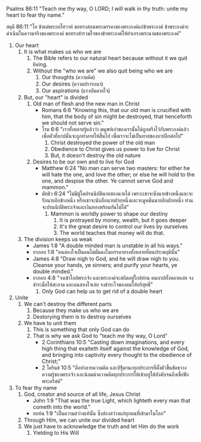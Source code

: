 
Psalms 86:11 "Teach me thy way, O LORD; I will walk in thy truth: unite my heart to fear thy name."

สดุดี 86:11 "โอ ข้าแต่พระเยโฮวาห์ ขอทรงสอนพระมรรคาของพระองค์แก่ข้าพระองค์ ข้าพระองค์จะดำเนินในความจริงของพระองค์ ขอทรงสำรวมใจของข้าพระองค์ให้ยำเกรงพระนามของพระองค์"

1. Our heart
    1. It is what makes us who we are
        1. The Bible refers to our natural heart because without it we quit living.
        2. Without the "who we are" we also quit being who we are
            1. Our thoughts (ความคิด)
            2. Our desires (ความปรารถนา)
            3. Our aspirations (แรงบันดาลใจ)
    2. But, our "heart" is divided
        1. Old man of flesh and the new man in Christ
            - Romans 6:6 "Knowing this, that our old man is crucified with him, that the body of sin might be destroyed, that henceforth we should not serve sin."
            - โรม 6:6 "เราทั้งหลายรู้แล้วว่า มนุษย์เก่าของเรานั้นได้ถูกตรึงไว้กับพระองค์แล้ว เพื่อตัวที่บาปนั้นจะถูกทำลายให้สิ้นไป เพื่อเราจะไม่เป็นทาสของบาปอีกต่อไป"
                1. Christ destroyed the power of the old man
                2. Obedience to Christ gives us power to live for Christ
                3. But, it doesn't destroy the old nature
        2. Desires to be our own and to live for God
            - Matthew 6:24 "No man can serve two masters: for either he will hate the one, and love the other; or else he will hold to the one, and despise the other. Ye cannot serve God and mammon."
            - มัทธิว 6:24 "ไม่มีผู้ใดปรนนิบัตินายสองนายได้ เพราะเขาจะชังนายข้างหนึ่งและจะรักนายอีกข้างหนึ่ง หรือเขาจะนับถือนายฝ่ายหนึ่งและจะดูหมิ่นนายอีกฝ่ายหนึ่ง ท่านจะปรนนิบัติพระเจ้าและเงินทองพร้อมกันไม่ได้"
                1. Mammon is worldly power to shape our destiny
                    1. It is protrayed by money, wealth, but it goes deeper
                    2. It's the great desire to control our lives by ourselves
                    3. The world teaches that money will do that.
    3. The division keeps us weak
        - James 1:8 "A double minded man is unstable in all his ways."
        - ยากอบ 1:8 "คนสองใจเป็นคนไม่มั่นคงในบรรดาทางทั้งหลายที่ตนประพฤตินั้น"
        - James 4:8 "Draw nigh to God, and he will draw nigh to you. Cleanse your hands, ye sinners; and purify your hearts, ye double minded."
        - ยากอบ 4:8 "จงเข้าใกล้พระเจ้า และพระองค์จะสถิตอยู่ใกล้ท่าน คนบาปทั้งหลายเอ๋ย จงชำระมือให้สะอาด และคนสองใจเอ๋ย จงชำระใจของตนให้บริสุทธิ์"
            1. Only God can help us to get rid of a double heart
2. Unite
    1. We can't destroy the different parts
        1. Because they make us who we are
        2. Destorying them is to destroy ourselves
    2. We have to unit them
        1. This is something that only God can do
        2. That is why we ask God to "teach me thy way, O Lord"
            - 2 Corinthians 10:5 "Casting down imaginations, and every high thing that exalteth itself against the knowledge of God, and bringing into captivity every thought to the obedience of Christ;"
            - 2 โครินธ์ 10:5 "คือทำลายความคิด และทิฐิมานะทุกประการที่ตั้งตัวขึ้นขัดขวางความรู้ของพระเจ้า และน้อมนำความคิดทุกประการให้เข้าอยู่ใต้บังคับจนถึงเชื่อฟังพระคริสต์"
3. To fear thy name
    1. God, creator and source of all life, Jesus Christ
        - John 1:9 "That was the true Light, which lighteth every man that cometh into the world."
        - ยอห์น 1:9 "เป็นความสว่างแท้นั้น ซึ่งส่องสว่างแก่ทุกคนที่เข้ามาในโลก"
    2. Through Him, we can unite our divided heart
    3. We just have to acknowledge the truth and let Him do the work
        1. Yielding to His Will